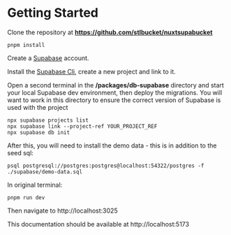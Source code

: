# Getting Started
Clone the repository at **https://github.com/stlbucket/nuxtsupabucket**
```
pnpm install
```

Create a [Supabase](https://www.supabase.com) account.

Install the [Supabase Cli](https://supabase.com/docs/guides/cli), create a new project and link to it.

Open a second terminal in the **/packages/db-supabase** directory and start your local Supabase dev environment, then deploy the migrations.  You will want to work in this directory to ensure the correct version of Supabase is used with the project
```
npx supabase projects list
npx supabase link --project-ref YOUR_PROJECT_REF
npx supabase db init
```
After this, you will need to install the demo data - this is in addition to the seed sql:
```
psql postgresql://postgres:postgres@localhost:54322/postgres -f ./supabase/demo-data.sql
```

In original terminal:
```
pnpm run dev
```
Then navigate to http://localhost:3025

This documentation should be available at http://localhost:5173

